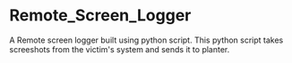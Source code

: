 # Remote_Screen_Logger
A Remote screen logger built using python script.
This python script takes screeshots from the victim's system and sends it to planter.
